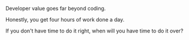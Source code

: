 Developer value goes far beyond coding.

Honestly, you get four hours of work done a day.

If you don't have time to do it right, when will you have time to do it over?

